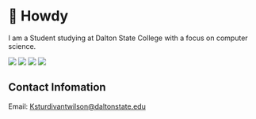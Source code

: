 #  :japanese_goblin: Howdy

I am a Student studying at Dalton State College with a focus on computer science.

![](https://raw.githubusercontent.com/ksturdivantwilson/github-stats/master/generated/overview.svg#gh-dark-mode-only)
![](https://raw.githubusercontent.com/ksturdivantwilson/github-stats/master/generated/overview.svg#gh-light-mode-only)
![](https://raw.githubusercontent.com/ksturdivantwilson/github-stats/master/generated/languages.svg#gh-dark-mode-only)
![](https://raw.githubusercontent.com/ksturdivantwilson/github-stats/master/generated/languages.svg#gh-light-mode-only)

## Contact Infomation

Email: Ksturdivantwilson@daltonstate.edu

<!---
ksturdivantwilson/ksturdivantwilson is a ✨ special ✨ repository because its `README.md` (this file) appears on your GitHub profile.
You can click the Preview link to take a look at your changes.
--->

